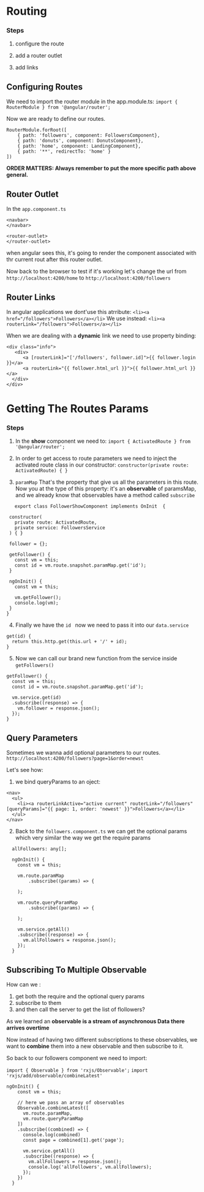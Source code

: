 # Routing



### Steps

01. configure the route

02. add a router outlet

03. add links

## Configuring Routes
We need to import the router module in the app.module.ts:
`import {  RouterModule } from '@angular/router';`


Now we are ready to define our routes.

```
RouterModule.forRoot([
	{ path: 'followers', component: FollowersComponent},
	{ path: 'donuts', component: DonutsComponent},
	{ path: 'home', component: LandingComponent},
	{ path: '**', redirectTo: 'home' }
])
```

**ORDER MATTERS: Always remember to put the more specific path above general.**

## Router Outlet
In the `app.component.ts`

```
<navbar>
</navbar>

<router-outlet>
</router-outlet>
```
when angular sees this, it's going to render the component associated with thr current rout after this router outlet.

Now back to the browser to test if it's working let's change the url from `http://localhost:4200/home` to `http://localhost:4200/followers`

## Router Links
In angular applications we dont'use this atrribute: `<li><a href="/followers">Followers</a></li>`
We use instead: `<li><a routerLink="/followers">Followers</a></li>`

When we are dealing with a **dynamic** link we need to use property binding:

```
<div class="info">
   <div>
      <a [routerLink]="['/followers', follower.id]">{{ follower.login }}</a>
      <a routerLink="{{ follower.html_url }}">{{ follower.html_url }}</a>
  </div>
</div> 
```

# Getting The Routes Params


### Steps

01. In the **show** component we need to: `import { ActivatedRoute } from '@angular/router';`

02. In order to get access to route parameters we need to inject the activated route class in our constructor: `constructor(private route: ActivatedRoute) { }`

03. `paramMap` That's the property that give us all the parameters in this route. Now you at the type of this property: it's an **observable** of paramsMap, and we already know that observables have a method called `subscribe`

 ```   
    export class FollowerShowComponent implements OnInit  {

  constructor(
    private route: ActivatedRoute,
    private service: FollowersService
  ) { }

  follower = {};

  getFollower() {
    const vm = this;
    const id = vm.route.snapshot.paramMap.get('id');
  }

  ngOnInit() {
    const vm = this;

    vm.getFollower();
    console.log(vm);
  }
}  
```

04. Finally we have the `id ` now we need to pass it into our `data.service` 

  ```
  get(id) {
    return this.http.get(this.url + '/' + id);
  } 
  ```
  
05. Now we can call our brand new function from the service inside `getFollowers()` 

  ```
  getFollower() {
    const vm = this;
    const id = vm.route.snapshot.paramMap.get('id');

    vm.service.get(id)
    .subscribe((response) => {
      vm.follower = response.json();
    });
  } 
  ```

## Query Parameters
Sometimes we wanna add optional parameters to our routes.
`http://localhost:4200/followers?page=1&order=newst`

Let's see how:

01. we bind queryParams to an oject:

```
<nav>
  <ul>
    <li><a routerLinkActive="active current" routerLink="/followers" [queryParams]="{{ page: 1, order: 'newest' }}">Followers</a></li>
  </ul>
</nav>
```

02. Back to the `followers.component.ts` we can get the optional params which very similar the way we get the require params

```
  allFollowers: any[];

  ngOnInit() {
    const vm = this;
    
    vm.route.paramMap
    	.subscribe((params) => {
    
    );
    
    vm.route.queryParamMap
     	.subscribe((params) => {
    
    );

    vm.service.getAll()
    .subscribe((response) => {
      vm.allFollowers = response.json();
    });
  }
```

## Subscribing To Multiple Observable

How can we :

01. get both the require and the optional query params
02. subscribe to them  
03. and then call the server to get the list of flollowers?

As we learned an **observable is a stream of asynchronous Data there arrives overtime**

Now instead of having two different subscriptions to these observables, we want to **combine** them into a new observable and then subscribe to it.

So back to our followers component we need to import: 
 
 `import { Observable } from 'rxjs/Observable';`
 `import 'rxjs/add/observable/combineLatest'`

```
ngOnInit() {
    const vm = this;

    // here we pass an array of observables
    Observable.combineLatest([
      vm.route.paramMap,
      vm.route.queryParamMap
    ])
    .subscribe((combined) => {
      console.log(combined)
      const page = combined[1].get('page');

      vm.service.getAll()
      .subscribe((response) => {
        vm.allFollowers = response.json();
        console.log('allFollowers', vm.allFollowers);
      });
    })
  }
```


	 







